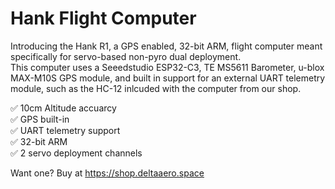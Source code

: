 # Hank Flight Computer
Introducing the Hank R1, a GPS enabled, 32-bit ARM, flight computer meant specifically for servo-based non-pyro dual deployment. <br>
This computer uses a Seeedstudio ESP32-C3, TE MS5611 Barometer, u-blox MAX-M10S GPS module, and built in support for an external UART telemetry module, such as the HC-12 inlcuded with the computer from our shop.<br>

✅ 10cm Altitude accuarcy<br>
✅ GPS built-in<br>
✅ UART telemetry support<br>
✅ 32-bit ARM<br>
✅ 2 servo deployment channels<br>

Want one? Buy at https://shop.deltaaero.space
